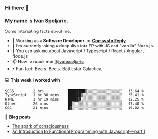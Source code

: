 ### Hi there 👋 

### My name is Ivan Spoljaric.

Some interesting facts about me:

- 🔭 Working as a **Software Developer** for **[Comsysto Reply](https://comsystoreply.de/)**
- 🌱 I’m currently taking a deep dive into FP with JS and "vanilla" Node.js.
- 💬 You can ask me about Javascript / Typescript / React / Angular / Node.js 
- 📫 How to reach me: [@ivanspoljaric](https://www.linkedin.com/in/ivan-špoljarić-2206a184)
- ⚡ Fun fact: Bears. Beets. Battlestar Galactica.

💻 **This week I worked with**
<!--START_SECTION:waka-->
```text
SCSS         2 hrs           ████████▒░░░░░░░░░░░░░░░░   33.64 % 
TypeScript   1 hr 30 mins    ██████▒░░░░░░░░░░░░░░░░░░   25.41 % 
HTML         1 hr 19 mins    █████▓░░░░░░░░░░░░░░░░░░░   22.25 % 
Other        26 mins         ██░░░░░░░░░░░░░░░░░░░░░░░   07.40 % 
CSS          21 mins         █▓░░░░░░░░░░░░░░░░░░░░░░░   06.02 % 
```
<!--END_SECTION:waka-->

📕 **Blog posts**
<!-- BLOG-POST-LIST:START -->
- [The spark of consciousness](https://ivanspoljaric22.medium.com/the-spark-of-consciousness-30bebdd2bba8?source=rss-3d2bb20c836------2)
- [An Introduction to Functional Programming with Javascript — part 1](https://blog.devgenius.io/introduction-to-functional-programming-in-javascript-e33fe8e94ed6?source=rss-3d2bb20c836------2)
<!-- BLOG-POST-LIST:END -->
